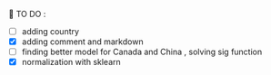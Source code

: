 
  :memo: TO DO :
  - [ ] adding country
  - [x] adding comment and markdown
  - [ ] finding better model for Canada and China , solving sig function 
  - [x] normalization with sklearn
